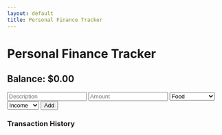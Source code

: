 ```yaml
---
layout: default
title: Personal Finance Tracker
---
```


<h1>Personal Finance Tracker</h1>
<h2>Balance: $<span id="balance">0.00</span></h2>

<div class="transaction-form">
    <input type="text" id="description" placeholder="Description">
    <input type="number" id="amount" placeholder="Amount">
    <select id="category">
        <option value="Food">Food</option>
        <option value="Bills">Bills</option>
        <option value="Salary">Salary</option>
        <option value="Entertainment">Entertainment</option>
        <option value="Other">Other</option>
    </select>
    <select id="type">
        <option value="income">Income</option>
        <option value="expense">Expense</option>
    </select>
    <button onclick="addTransaction()">Add</button>
</div>

<h3>Transaction History</h3>
<ul id="transaction-list"></ul>


<script src="{{ '/assets/js/script.js' | relative_url }}"></script>
